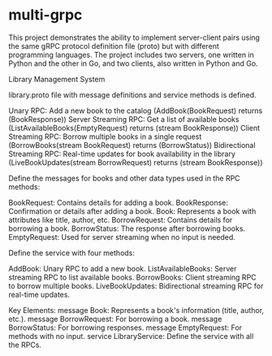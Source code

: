 # multi-grpc

This project demonstrates the ability to implement server-client pairs using the same gRPC protocol definition file (proto) but with different programming languages. The project includes two servers, one written in Python and the other in Go, and two clients, also written in Python and Go.

Library Management System

library.proto file with message definitions and service methods is defined.

Unary RPC: Add a new book to the catalog (AddBook(BookRequest) returns (BookResponse))
Server Streaming RPC: Get a list of available books (ListAvailableBooks(EmptyRequest) returns (stream BookResponse))
Client Streaming RPC: Borrow multiple books in a single request (BorrowBooks(stream BookRequest) returns (BorrowStatus))
Bidirectional Streaming RPC: Real-time updates for book availability
in the library (LiveBookUpdates(stream BorrowRequest) returns (stream BookResponse))

Define the messages for books and other data types used in the RPC methods:

BookRequest: Contains details for adding a book.
BookResponse: Confirmation or details after adding a book.
Book: Represents a book with attributes like title, author, etc.
BorrowRequest: Contains details for borrowing a book.
BorrowStatus: The response after borrowing books.
EmptyRequest: Used for server streaming when no input is needed.

Define the service with four methods:

AddBook: Unary RPC to add a new book.
ListAvailableBooks: Server streaming RPC to list available books.
BorrowBooks: Client streaming RPC to borrow multiple books.
LiveBookUpdates: Bidirectional streaming RPC for real-time updates.

Key Elements:
message Book: Represents a book's information (title, author, etc.).
message BorrowRequest: For borrowing a book.
message BorrowStatus: For borrowing responses.
message EmptyRequest: For methods with no input.
service LibraryService: Define the service with all the RPCs.
